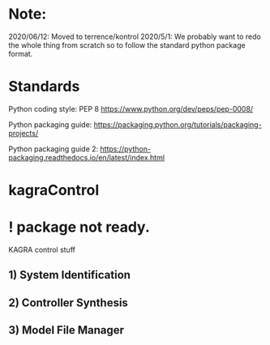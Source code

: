 # Note:
2020/06/12: Moved to terrence/kontrol
2020/5/1: We probably want to redo the whole thing from scratch so to follow the standard python package format.

# Standards
Python coding style: PEP 8 https://www.python.org/dev/peps/pep-0008/

Python packaging guide: https://packaging.python.org/tutorials/packaging-projects/

Python packaging guide 2: https://python-packaging.readthedocs.io/en/latest/index.html

# kagraControl
# ! package not ready.
KAGRA control stuff


## 1) System Identification
## 2) Controller Synthesis
## 3) Model File Manager
